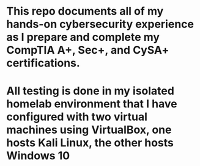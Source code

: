# This repo documents all of my hands-on cybersecurity experience as I prepare and complete my CompTIA A+, Sec+, and CySA+ certifications. 
# All testing is done in my isolated homelab environment that I have configured with two virtual machines using VirtualBox, one hosts Kali Linux, the other hosts Windows 10 


